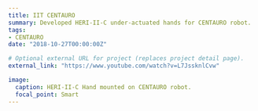 ```yaml
---
title: IIT CENTAURO
summary: Developed HERI-II-C under-actuated hands for CENTAURO robot.
tags:
- CENTAURO
date: "2018-10-27T00:00:00Z"

# Optional external URL for project (replaces project detail page).
external_link: "https://www.youtube.com/watch?v=L7JssknlCvw"

image:
  caption: HERI-II-C Hand mounted on CENTAURO robot.
  focal_point: Smart
---
```

